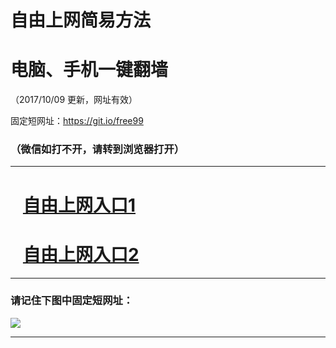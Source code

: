 ﻿# 自由上网简易方法

# 电脑、手机一键翻墙

（2017/10/09 更新，网址有效）

固定短网址：https://git.io/free99

### （微信如打不开，请转到浏览器打开）


***





# &nbsp;&nbsp; <a href="http://ft2073115473.fwq-tz-1001.info/fwqtz01.html?t=100900118634 " target="_blank">自由上网入口1</a>
# &nbsp;&nbsp; <a href="http://ft2568027746.fwq-tz-1002.info/fwqtz02.html?t=100900113331 " target="_blank">自由上网入口2</a>
***

### 请记住下图中固定短网址：

<img src="https://s3-us-west-2.amazonaws.com/fwq-1001/yjfq-20170905okok.png" /> 


***

